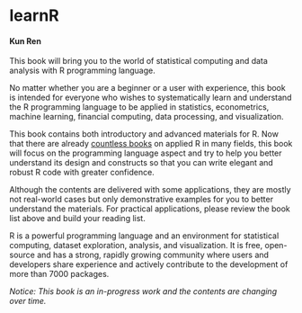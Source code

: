 # learnR

#### Kun Ren

This book will bring you to the world of statistical computing and data analysis with R programming language.

No matter whether you are a beginner or a user with experience, this book is intended for everyone who wishes to systematically learn and understand the R programming language to be applied in statistics, econometrics, machine learning, financial computing, data processing, and visualization.

This book contains both introductory and advanced materials for R. Now that there are already [countless books](http://www.r-project.org/doc/bib/R-books.html) on applied R in many fields, this book will focus on the programming language aspect and try to help you better understand its design and constructs so that you can write elegant and robust R code with greater confidence.

Although the contents are delivered with some applications, they are mostly not real-world cases but only demonstrative examples for you to better understand the materials. For practical applications, please review the book list above and build your reading list.

R is a powerful programming language and an environment for statistical computing, dataset exploration, analysis, and visualization. It is free, open-source and has a strong, rapidly growing community where users and developers share experience and actively contribute to the development of more than 7000 packages. 

*Notice: This book is an in-progress work and the contents are changing over time.*
